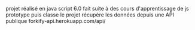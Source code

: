 projet réalisé en java script 6.0
fait suite à des cours d'apprentissage de js
prototype puis classe
le projet récupère les données depuis une API publique
forkify-api.herokuapp.com/api/
